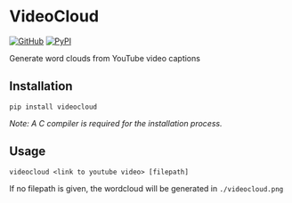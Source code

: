 # VideoCloud
[![GitHub](https://img.shields.io/github/license/paramt/videocloud.svg)](LICENSE)
[![PyPI](https://img.shields.io/pypi/v/videocloud.svg)](https://pypi.org/project/VideoCloud/)

Generate word clouds from YouTube video captions

## Installation

```
pip install videocloud
```

*Note: A C compiler is required for the installation process.*

## Usage

```
videocloud <link to youtube video> [filepath]
```
If no filepath is given, the wordcloud will be generated in `./videocloud.png`

